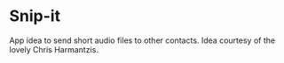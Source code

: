 # Snip-it
App idea to send short audio files to other contacts. Idea courtesy of the lovely Chris Harmantzis.
